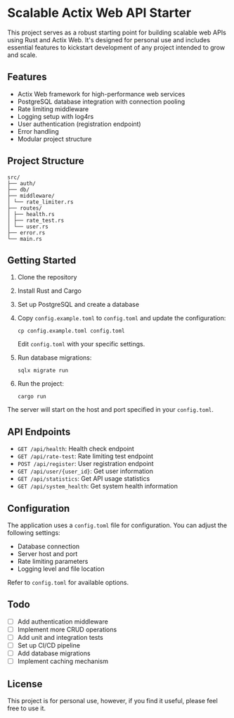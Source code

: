 # Scalable Actix Web API Starter

This project serves as a robust starting point for building scalable web APIs using Rust and Actix Web. It's designed for personal use and includes essential features to kickstart development of any project intended to grow and scale.

## Features

- Actix Web framework for high-performance web services
- PostgreSQL database integration with connection pooling
- Rate limiting middleware
- Logging setup with log4rs
- User authentication (registration endpoint)
- Error handling
- Modular project structure

## Project Structure

```
src/
├── auth/
├── db/
├── middleware/
│ └── rate_limiter.rs
├── routes/
│ ├── health.rs
│ ├── rate_test.rs
│ └── user.rs
├── error.rs
└── main.rs
```


## Getting Started

1. Clone the repository
2. Install Rust and Cargo
3. Set up PostgreSQL and create a database
4. Copy `config.example.toml` to `config.toml` and update the configuration:

   ```
   cp config.example.toml config.toml
   ```

   Edit `config.toml` with your specific settings.

5. Run database migrations:

   ```
   sqlx migrate run
   ```

6. Run the project:

   ```
   cargo run
   ```

The server will start on the host and port specified in your `config.toml`.

## API Endpoints

- `GET /api/health`: Health check endpoint
- `GET /api/rate-test`: Rate limiting test endpoint
- `POST /api/register`: User registration endpoint
- `GET /api/user/{user_id}`: Get user information
- `GET /api/statistics`: Get API usage statistics
- `GET /api/system_health`: Get system health information

## Configuration

The application uses a `config.toml` file for configuration. You can adjust the following settings:

- Database connection
- Server host and port
- Rate limiting parameters
- Logging level and file location

Refer to `config.toml` for available options.

## Todo

- [ ] Add authentication middleware
- [ ] Implement more CRUD operations
- [ ] Add unit and integration tests
- [ ] Set up CI/CD pipeline
- [ ] Add database migrations
- [ ] Implement caching mechanism

## License

This project is for personal use, however, if you find it useful, please feel free to use it.